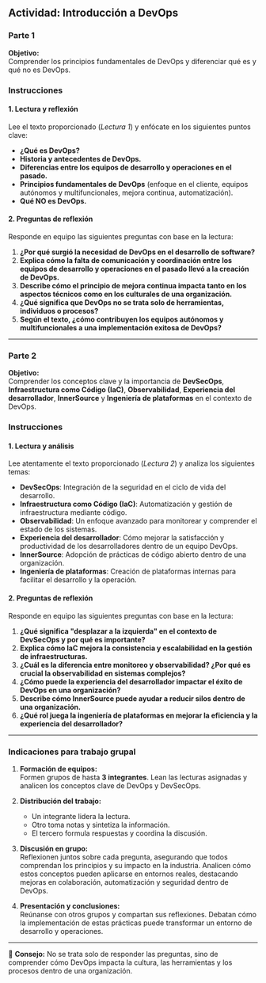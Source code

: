 ## Actividad: Introducción a DevOps

### Parte 1

**Objetivo:**  
Comprender los principios fundamentales de DevOps y diferenciar qué es y qué no es DevOps.

### Instrucciones

#### 1. Lectura y reflexión  
Lee el texto proporcionado (*Lectura 1*) y enfócate en los siguientes puntos clave:

- **¿Qué es DevOps?**
- **Historia y antecedentes de DevOps.**
- **Diferencias entre los equipos de desarrollo y operaciones en el pasado.**
- **Principios fundamentales de DevOps** (enfoque en el cliente, equipos autónomos y multifuncionales, mejora continua, automatización).
- **Qué NO es DevOps.**

#### 2. Preguntas de reflexión  

Responde en equipo las siguientes preguntas con base en la lectura:

1. **¿Por qué surgió la necesidad de DevOps en el desarrollo de software?**  
2. **Explica cómo la falta de comunicación y coordinación entre los equipos de desarrollo y operaciones en el pasado llevó a la creación de DevOps.**  
3. **Describe cómo el principio de mejora continua impacta tanto en los aspectos técnicos como en los culturales de una organización.**  
4. **¿Qué significa que DevOps no se trata solo de herramientas, individuos o procesos?**  
5. **Según el texto, ¿cómo contribuyen los equipos autónomos y multifuncionales a una implementación exitosa de DevOps?**  

---

### Parte 2

**Objetivo:**  
Comprender los conceptos clave y la importancia de **DevSecOps**, **Infraestructura como Código (IaC)**, **Observabilidad**, **Experiencia del desarrollador**, **InnerSource** y **Ingeniería de plataformas** en el contexto de DevOps.

### Instrucciones

#### 1. Lectura y análisis  
Lee atentamente el texto proporcionado (*Lectura 2*) y analiza los siguientes temas:

- **DevSecOps**: Integración de la seguridad en el ciclo de vida del desarrollo.  
- **Infraestructura como Código (IaC)**: Automatización y gestión de infraestructura mediante código.  
- **Observabilidad**: Un enfoque avanzado para monitorear y comprender el estado de los sistemas.  
- **Experiencia del desarrollador**: Cómo mejorar la satisfacción y productividad de los desarrolladores dentro de un equipo DevOps.  
- **InnerSource**: Adopción de prácticas de código abierto dentro de una organización.  
- **Ingeniería de plataformas**: Creación de plataformas internas para facilitar el desarrollo y la operación.

#### 2. Preguntas de reflexión  

Responde en equipo las siguientes preguntas con base en la lectura:

1. **¿Qué significa "desplazar a la izquierda" en el contexto de DevSecOps y por qué es importante?**  
2. **Explica cómo IaC mejora la consistencia y escalabilidad en la gestión de infraestructuras.**  
3. **¿Cuál es la diferencia entre monitoreo y observabilidad? ¿Por qué es crucial la observabilidad en sistemas complejos?**  
4. **¿Cómo puede la experiencia del desarrollador impactar el éxito de DevOps en una organización?**  
5. **Describe cómo InnerSource puede ayudar a reducir silos dentro de una organización.**  
6. **¿Qué rol juega la ingeniería de plataformas en mejorar la eficiencia y la experiencia del desarrollador?**  

---

### Indicaciones para trabajo grupal

1. **Formación de equipos:**  
   Formen grupos de hasta **3 integrantes**. Lean las lecturas asignadas y analicen los conceptos clave de DevOps y DevSecOps.  

2. **Distribución del trabajo:**  
   - Un integrante lidera la lectura.  
   - Otro toma notas y sintetiza la información.  
   - El tercero formula respuestas y coordina la discusión.  

3. **Discusión en grupo:**  
   Reflexionen juntos sobre cada pregunta, asegurando que todos comprendan los principios y su impacto en la industria. Analicen cómo estos conceptos pueden aplicarse en entornos reales, destacando mejoras en colaboración, automatización y seguridad dentro de DevOps.  

4. **Presentación y conclusiones:**  
   Reúnanse con otros grupos y compartan sus reflexiones. Debatan cómo la implementación de estas prácticas puede transformar un entorno de desarrollo y operaciones.  

---

🚀 **Consejo:** No se trata solo de responder las preguntas, sino de comprender cómo DevOps impacta la cultura, las herramientas y los procesos dentro de una organización.
